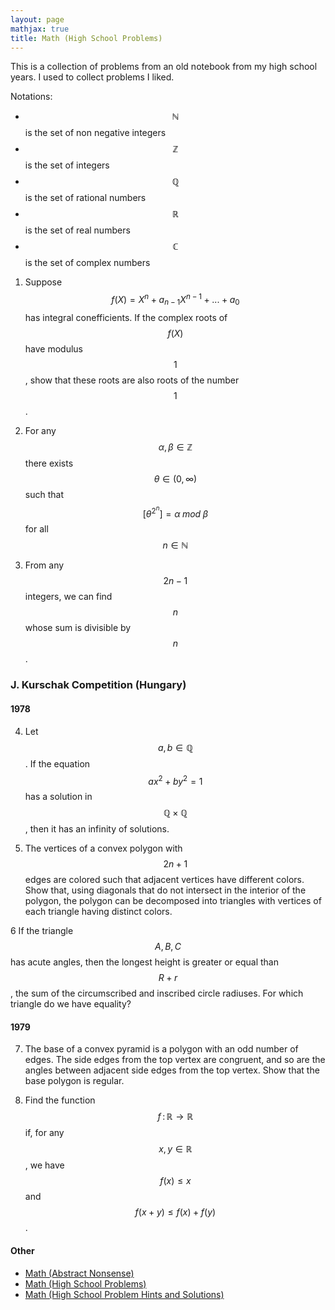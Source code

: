 ```yaml
---
layout: page
mathjax: true
title: Math (High School Problems)
---
```


This is a collection of problems from an old notebook from my high school years. I used to collect problems I liked.

Notations:
- $$\mathbb{N}$$ is the set of non negative integers
- $$\mathbb{Z}$$ is the set of integers
- $$\mathbb{Q}$$ is the set of rational numbers
- $$\mathbb{R}$$ is the set of real numbers
- $$\mathbb{C}$$ is the set of complex numbers


1. Suppose $$f(X) = X^n + a_{n-1}X^{n-1} + ... + a_0$$ has integral conefficients. If the complex roots of $$f(X)$$ have modulus $$1$$, show that these roots are also roots of the number $$1$$.

2. For any $$\alpha, \beta \in \mathbb{Z}$$ there exists $$\theta \in (0, \infty)$$ such that $$[\theta^{2^n}] = \alpha \; mod \; \beta$$ for all $$n \in \mathbb{N}$$

3. From any $$2n-1$$ integers, we can find $$n$$ whose sum is divisible by $$n$$.

### J. Kurschak Competition (Hungary)
#### 1978

4. Let $$a, b \in \mathbb{Q}$$. If the equation $$ax^2 + by^2 = 1$$ has a solution in $$\mathbb{Q} \times \mathbb{Q}$$, then it has an infinity of solutions.

5. The vertices of a convex polygon with $$2n+1$$ edges are colored such that adjacent vertices have different colors. Show that, using diagonals that do not intersect in the interior of the polygon, the polygon can be decomposed into triangles with vertices of each triangle having distinct colors. 

6 If the triangle $$A, B, C$$ has acute angles, then the longest height is greater or equal than $$R + r$$, the sum of the circumscribed and inscribed circle radiuses. For which triangle do we have equality?

#### 1979

7. The base of a convex pyramid is a polygon with an odd number of edges. The side edges from the top vertex are congruent, and so are the angles between adjacent side edges from the top vertex. Show that the base polygon is regular.

8. Find the function $$f \, : \, \mathbb{R} \rightarrow \mathbb{R}$$ if, for any $$x, y \in \mathbb{R}$$, we have $$f(x) \le x$$ and $$f(x+y) \le f(x) + f(y)$$.


#### Other
* [Math (Abstract Nonsense)](math_abstract_nonsense.md)
* [Math (High School Problems)](math_high_school.md)
* [Math (High School Problem Hints and Solutions)](math_high_school_solutions.md)
